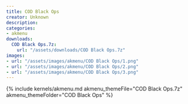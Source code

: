 ```yaml
---
title: COD Black Ops
creator: Unknown
description: 
categories:
- akmenu
downloads:
  COD Black Ops.7z:
    url: "/assets/downloads/COD Black Ops.7z"
images:
- url: "/assets/images/akmenu/COD Black Ops/1.png"
- url: "/assets/images/akmenu/COD Black Ops/2.png"
- url: "/assets/images/akmenu/COD Black Ops/3.png"
---
```


{% include kernels/akmenu.md akmenu_themeFile="COD Black Ops.7z" akmenu_themeFolder="COD Black Ops" %}
